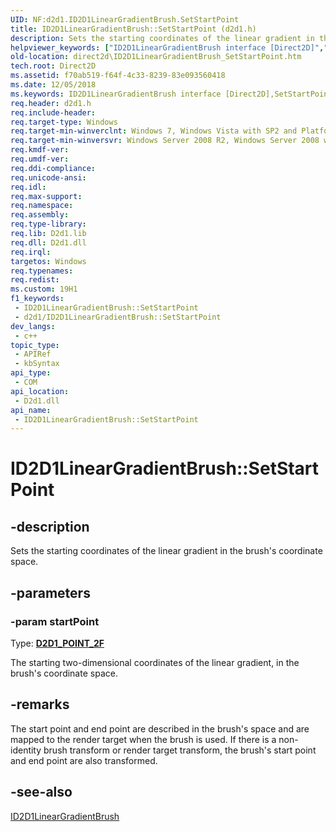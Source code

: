```yaml
---
UID: NF:d2d1.ID2D1LinearGradientBrush.SetStartPoint
title: ID2D1LinearGradientBrush::SetStartPoint (d2d1.h)
description: Sets the starting coordinates of the linear gradient in the brush's coordinate space.
helpviewer_keywords: ["ID2D1LinearGradientBrush interface [Direct2D]","SetStartPoint method","ID2D1LinearGradientBrush.SetStartPoint","ID2D1LinearGradientBrush::SetStartPoint","SetStartPoint","SetStartPoint method [Direct2D]","SetStartPoint method [Direct2D]","ID2D1LinearGradientBrush interface","d2d1/ID2D1LinearGradientBrush::SetStartPoint","direct2d.ID2D1LinearGradientBrush_SetStartPoint"]
old-location: direct2d\ID2D1LinearGradientBrush_SetStartPoint.htm
tech.root: Direct2D
ms.assetid: f70ab519-f64f-4c33-8239-83e093560418
ms.date: 12/05/2018
ms.keywords: ID2D1LinearGradientBrush interface [Direct2D],SetStartPoint method, ID2D1LinearGradientBrush.SetStartPoint, ID2D1LinearGradientBrush::SetStartPoint, SetStartPoint, SetStartPoint method [Direct2D], SetStartPoint method [Direct2D],ID2D1LinearGradientBrush interface, d2d1/ID2D1LinearGradientBrush::SetStartPoint, direct2d.ID2D1LinearGradientBrush_SetStartPoint
req.header: d2d1.h
req.include-header: 
req.target-type: Windows
req.target-min-winverclnt: Windows 7, Windows Vista with SP2 and Platform Update for Windows Vista [desktop apps \| UWP apps]
req.target-min-winversvr: Windows Server 2008 R2, Windows Server 2008 with SP2 and Platform Update for Windows Server 2008 [desktop apps \| UWP apps]
req.kmdf-ver: 
req.umdf-ver: 
req.ddi-compliance: 
req.unicode-ansi: 
req.idl: 
req.max-support: 
req.namespace: 
req.assembly: 
req.type-library: 
req.lib: D2d1.lib
req.dll: D2d1.dll
req.irql: 
targetos: Windows
req.typenames: 
req.redist: 
ms.custom: 19H1
f1_keywords:
 - ID2D1LinearGradientBrush::SetStartPoint
 - d2d1/ID2D1LinearGradientBrush::SetStartPoint
dev_langs:
 - c++
topic_type:
 - APIRef
 - kbSyntax
api_type:
 - COM
api_location:
 - D2d1.dll
api_name:
 - ID2D1LinearGradientBrush::SetStartPoint
---
```


# ID2D1LinearGradientBrush::SetStartPoint


## -description

Sets the starting coordinates of the linear gradient in the brush's coordinate space.

## -parameters

### -param startPoint

Type: <b><a href="/windows/win32/Direct2D/d2d1-point-2f">D2D1_POINT_2F</a></b>

The starting two-dimensional coordinates of the linear gradient, in the brush's coordinate space.

## -remarks

The start point and end point are described in the brush's space and are mapped to the render target when the brush is used.  If there is a non-identity brush transform or render target transform, the brush's start point and end point are also transformed.

## -see-also

<a href="/windows/win32/api/d2d1/nn-d2d1-id2d1lineargradientbrush">ID2D1LinearGradientBrush</a>

